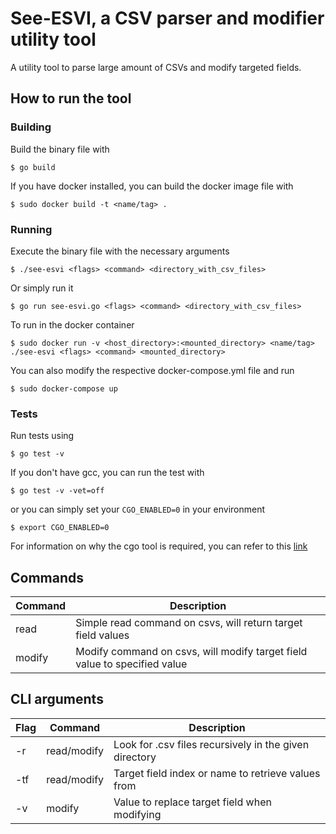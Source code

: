 # See-ESVI, a CSV parser and modifier utility tool

A utility tool to parse large amount of CSVs and modify targeted fields.

## How to run the tool

### Building
Build the binary file with
```shell
$ go build
```

If you have docker installed, you can build the docker image file with
```shell
$ sudo docker build -t <name/tag> .
```

### Running
Execute the binary file with the necessary arguments
```shell
$ ./see-esvi <flags> <command> <directory_with_csv_files>
```

Or simply run it
```shell
$ go run see-esvi.go <flags> <command> <directory_with_csv_files>
```

To run in the docker container
```
$ sudo docker run -v <host_directory>:<mounted_directory> <name/tag> ./see-esvi <flags> <command> <mounted_directory>
```

You can also modify the respective docker-compose.yml file and run
```shell
$ sudo docker-compose up
```

### Tests
Run tests using
```shell
$ go test -v
```
If you don't have gcc, you can run the test with
```shell
$ go test -v -vet=off
```
or you can simply set your `CGO_ENABLED=0` in your environment
```shell
$ export CGO_ENABLED=0
```

For information on why the cgo tool is required, you can refer to this [link](https://pkg.go.dev/cmd/cgo#:~:text=The%20cgo%20tool%20is%20enabled,to%200%20to%20disable%20it.)


## Commands
| Command | Description |
| --- | --- |
| read | Simple read command on csvs, will return target field values |
| modify | Modify command on csvs, will modify target field value to specified value | 

## CLI arguments
| Flag | Command | Description |
| --- | --- | --- |
| -r | read/modify | Look for .csv files recursively in the given directory
| -tf | read/modify | Target field index or name to retrieve values from 
| -v | modify | Value to replace target field when modifying 